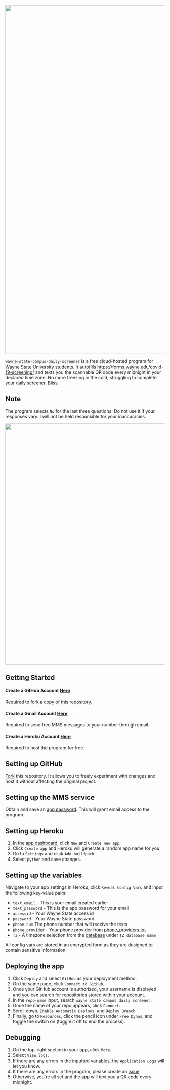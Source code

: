 <p align="center">
    <img src="https://user-images.githubusercontent.com/66044327/186369540-f968a8b8-d30c-4ce9-99f4-cc44d64d462a.jpg" width="1100"/>
    <br>
<p>

`wayne-state-campus-daily-screener` is a free cloud-hosted program for Wayne State University students. It autofills https://forms.wayne.edu/covid-19-screening/ and texts you the scannable QR code every midnight in your declared time zone. No more freezing in the cold, struggling to complete your daily screener. Bliss.

## Note

The program selects `No` for the last three questions. Do not use it if your responses vary. I will not be held responsible for your inaccuracies.

<p>
<img width="759" src="https://user-images.githubusercontent.com/66044327/185913984-6ca00068-9a7b-406c-9078-7028297f4907.png">
</p>

## Getting Started

#### Create a GitHub Account [Here](https://github.com/join)

Required to fork a copy of this repository.

#### Create a Gmail Account [Here](https://accounts.google.com/signup)

Required to send free MMS messages to your number through email.

#### Create a Heroku Account [Here](https://signup.heroku.com/)

Required to host the program for free.

## Setting up GitHub

[Fork](https://github.com/AdvaitPaliwal/wayne-state-campus-daily-screener/fork) this repository. It allows you to freely experiment with changes and host it without affecting the original project.

## Setting up the MMS service

Obtain and save an [app password](https://myaccount.google.com/apppasswords). This will grant email access to the program.

## Setting up Heroku

1. In the [app dashboard](https://dashboard.heroku.com/apps), click `New` and `Create new app`.
2. Click `Create app` and Heroku will generate a random app name for you.
3. Go to `Settings` and click `Add buildpack`.
4. Select `python` and save changes.

## Setting up the variables

Navigate to your app settings in Heroku, click `Reveal Config Vars` and input the following key-value pairs:

- `text_email` - This is your email created earlier
- `text_password` - This is the app password for your email
- `accessid` - Your Wayne State access id
- `password` - Your Wayne State password
- `phone_num` The phone number that will receive the texts
- `phone_provider` - Your phone provider from [phone_providers.txt](https://github.com/AdvaitPaliwal/wayne-state-campus-daily-screener/blob/main/phone_providers.txt)
- `TZ` - A timezone selection from the [database](https://en.wikipedia.org/wiki/List_of_tz_database_time_zones) under `TZ database name`

All config vars are stored in an encrypted form as they are designed to contain sensitive information.

## Deploying the app

1. Click `Deploy` and select `GitHub` as your deployment method.
2. On the same page, click `Connect to GitHub`.
3. Once your GitHub account is authorized, your username is displayed and you can search for repositories stored within your account.
4. In the `repo-name` input, search `wayne state campus daily screener`.
5. Once the name of your repo appears, click `Connect`.
6. Scroll down, `Enable Automatic Deploys`, and `Deploy Branch`.
7. Finally, go to `Resources`, click the pencil icon under `Free Dynos`, and toggle the switch on (toggle it off to end the process).

## Debugging

1. On the top-right section in your app, click `More`.
2. Select `View logs`.
3. If there are any errors in the inputted variables, the `Application Logs` will let you know.
4. If there are any errors in the program, please create an [issue](https://github.com/AdvaitPaliwal/wayne-state-campus-daily-screener/issues/new/choose).
5. Otherwise, you're all set and the app will text you a QR code every midnight.
